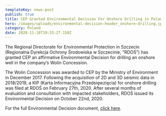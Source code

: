 ```yaml
---
templateKey: news-post
publish: true
title: CEP Granted Environmental Decision For Onshore Drilling in Poland
hero: /images/uploads/environmental-decision-header_onshore-drilling.jpg
category: Poland
date: 2020-11-16T19:33:27.158Z
---
```


The Regional Directorate for Environmental Protection in Szczecin (Regionalna Dyrekcja Ochrony Środowiska w Szczecinie, “RDOŚ”) has granted CEP an affirmative Environmental Decision for drilling an onshore well in the company’s Wolin Concession.

The Wolin Concession was awarded to CEP by the Ministry of Environment in December 2017. Following the acquisition of 2D and 3D seismic data in 2018/2019, a KIP (Karta Informacyjna Przedsięwzięcia) for onshore drilling was filed at RDOŚ on February 27th, 2020. After several months of evaluation and consultation with impacted stakeholders, RDOŚ issued its Environmental Decision on October 22nd, 2020.

For the full Environmental Decision document, [click here](https://www.cepetro.com/images/uploads/environmental-decision-onshore-oct2020-reduced).
